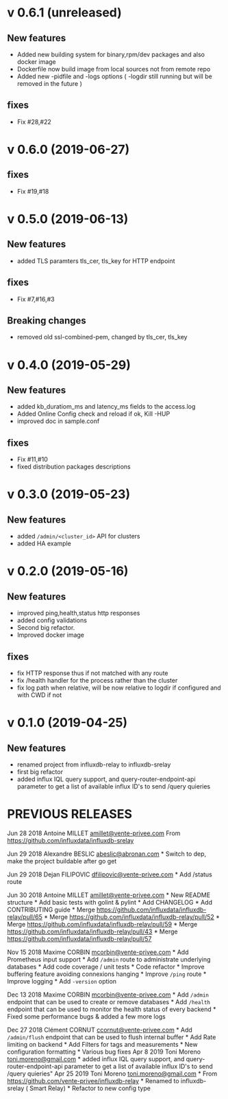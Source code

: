 # v 0.6.1 (unreleased)

## New features

* Added new building system for binary,rpm/dev packages and also docker image
* Dockerfile now build image from local sources not from remote repo
* Added new -pidfile and -logs options ( -logdir still running but will be removed in the future )

## fixes

* Fix #28,#22

# v 0.6.0 (2019-06-27)

## fixes

* Fix #19,#18

# v 0.5.0 (2019-06-13)

## New features

* added TLS paramters tls_cer, tls_key for HTTP endpoint

## fixes

* Fix #7,#16,#3

## Breaking changes

* removed old ssl-combined-pem, changed by tls_cer, tls_key

# v 0.4.0 (2019-05-29)

## New features
* added kb_duratiom_ms and latency_ms fields to the access.log
* Added Online Config check and reload if ok, Kill -HUP
* improved doc in sample.conf

## fixes

* Fix #11,#10
* fixed distribution packages descriptions

# v 0.3.0 (2019-05-23)

## New features

* added `/admin/<cluster_id>` API for clusters
* added HA example

# v 0.2.0 (2019-05-16)

## New features

* improved ping,health,status http responses
* added config validations
* Second big refactor.
* Improved docker image

## fixes

* fix HTTP response thus if not matched with any route
* fix /health  handler for the process rather than the cluster
* fix log path when relative, will be now relative to logdir if configured and with CWD if not

# v 0.1.0 (2019-04-25)

## New features

* renamed project from influxdb-relay to influxdb-srelay 
* first big refactor
* added influx IQL query support, and query-router-endpoint-api parameter to get a list of available influx ID's to send /query quieries

# PREVIOUS RELEASES


Jun 28 2018 Antoine MILLET <amillet@vente-privee.com>
	From https://github.com/influxdata/influxdb-srelay

Jun 29 2018 Alexandre BESLIC <abeslic@abronan.com>
	* Switch to dep, make the project buildable after go get

Jun 29 2018 Dejan FILIPOVIC <dfilipovic@vente-privee.com>
	* Add /status route

Jun 30 2018 Antoine MILLET <amillet@vente-privee.com>
	* New README structure
	* Add basic tests with golint & pylint
	* Add CHANGELOG
	* Add CONTRIBUTING guide
	* Merge https://github.com/influxdata/influxdb-relay/pull/65
	* Merge https://github.com/influxdata/influxdb-relay/pull/52
	* Merge https://github.com/influxdata/influxdb-relay/pull/59
	* Merge https://github.com/influxdata/influxdb-relay/pull/43
	* Merge https://github.com/influxdata/influxdb-relay/pull/57

Nov 15 2018 Maxime CORBIN <mcorbin@vente-privee.com>
    * Add Prometheus input support
    * Add `/admin` route to administrate underlying databases
    * Add code coverage / unit tests
    * Code refactor
    * Improve buffering feature avoiding connexions hanging
    * Improve `/ping` route
    * Improve logging
    * Add `-version` option
    
Dec 13 2018 Maxime CORBIN <mcorbin@vente-privee.com>
    * Add `/admin` endpoint that can be used to create or remove databases
    * Add `/health` endpoint that can be used to monitor the health status of every backend
    * Fixed some performance bugs & added a few more logs
    
Dec 27 2018 Clément CORNUT <ccornut@vente-privee.com>
    * Add `/admin/flush` endpoint that can be used to flush internal buffer
    * Add Rate limiting on backend
    * Add Filters for tags and measurements
    * New configuration formatting
    * Various bug fixes
Apr 8 2019 Toni Moreno <toni.moreno@gmail.com>
    * added influx IQL query support, and query-router-endpoint-api parameter to get a list of available influx ID's to send /query quieries"
Apr 25 2019 Toni Moreno <toni.moreno@gmail.com>
    * From https://github.com/vente-privee/influxdb-relay
    * Renamed to influxdb-srelay ( Smart Relay) 
    * Refactor to new config type

	
